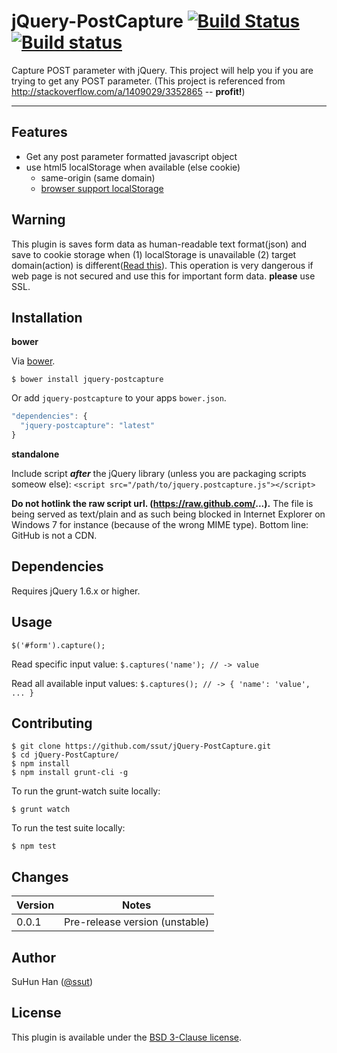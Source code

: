 jQuery-PostCapture [![Build Status](https://travis-ci.org/ssut/jQuery-PostCapture.svg?branch=master)](https://travis-ci.org/ssut/jQuery-PostCapture) [![Build status](https://ci.appveyor.com/api/projects/status/7k0yj6e1h3c7dcwo)](https://ci.appveyor.com/project/ssut/jquery-postcapture)
==================

Capture POST parameter with jQuery. This project will help you if you are trying to get any POST parameter. (This project is referenced from http://stackoverflow.com/a/1409029/3352865 -- **profit!**)

----------

Features
---------
- Get any post parameter formatted javascript object
- use html5 localStorage when available (else cookie)
    - same-origin (same domain)
    - [browser support localStorage][1]

Warning
---------
This plugin is saves form data as human-readable text format(json) and save to cookie storage when (1) localStorage is unavailable (2) target domain(action) is different([Read this][2]).
This operation is very dangerous if web page is not secured and use this for important form data. **please** use SSL.

Installation
---------
**bower**

Via [bower][3].

`$ bower install jquery-postcapture`

Or add `jquery-postcapture` to your apps `bower.json`.
```js
"dependencies": {
  "jquery-postcapture": "latest"
}
```

**standalone**

Include script ***after*** the jQuery library (unless you are packaging scripts someow else):
`<script src="/path/to/jquery.postcapture.js"></script>`

**Do not hotlink the raw script url. (https://raw.github.com/...).**
The file is being served as text/plain and as such being blocked in Internet Explorer on Windows 7 for instance (because of the wrong MIME type).
Bottom line: GitHub is not a CDN.

Dependencies
---------
Requires jQuery 1.6.x or higher.

Usage
---------
`$('#form').capture();`

Read specific input value:
`$.captures('name'); // -> value`

Read all available input values:
`$.captures(); // -> { 'name': 'value', ... }`

Contributing
---------
```
$ git clone https://github.com/ssut/jQuery-PostCapture.git
$ cd jQuery-PostCapture/
$ npm install
$ npm install grunt-cli -g
```

To run the grunt-watch suite locally:

`$ grunt watch`

To run the test suite locally:

`$ npm test`

Changes
---------
Version  | Notes
--------- | -----
0.0.1 | Pre-release version (unstable)

Author
---------
SuHun Han ([@ssut][4])

License
---------
This plugin is available under the [BSD 3-Clause license][5].


  [1]: http://www.quirksmode.org/dom/html5.html
  [2]: https://developer.mozilla.org/en-US/docs/Web/Security/Same-origin_policy
  [3]: http://bower.io/
  [4]: https://twitter.com/ssut_
  [5]: http://opensource.org/licenses/BSD-3-Clause
 